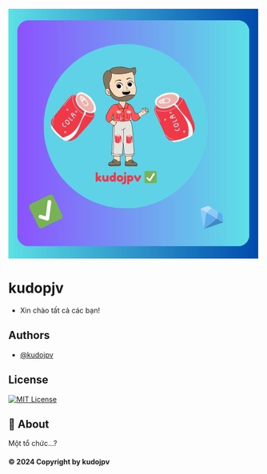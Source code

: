 ![logo](./assets/favicon.jpg)
# kudopjv

* Xin chào tất cả các bạn!

## Authors

- [@kudojpv](https://www.github.com/kudojpv)


## License
[![MIT License](https://img.shields.io/badge/License-MIT-green.svg)](https://choosealicense.com/licenses/mit/)

## 🚀 About
Một tổ chức...?

#### © 2024 Copyright by kudojpv
